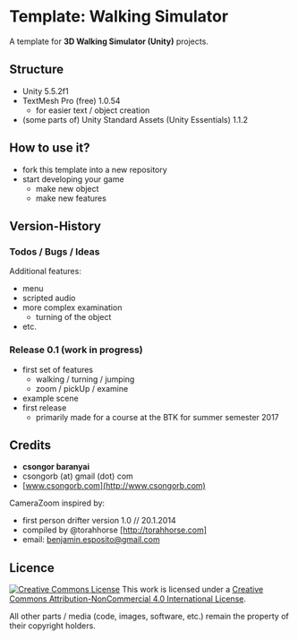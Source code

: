 # Template: Walking Simulator

A template for **3D Walking Simulator (Unity)** projects.

## Structure

- Unity 5.5.2f1
- TextMesh Pro (free) 1.0.54
  - for easier text / object creation
- (some parts of) Unity Standard Assets (Unity Essentials) 1.1.2

## How to use it?

- fork this template into a new repository
- start developing your game
  - make new object
  - make new features

## Version-History

### Todos / Bugs / Ideas

Additional features:
- menu
- scripted audio
- more complex examination
  - turning of the object
- etc.

### Release 0.1 (work in progress)

- first set of features
  - walking / turning / jumping
  - zoom / pickUp / examine
- example scene
- first release
  - primarily made for a course at the BTK for summer semester 2017

## Credits

- **csongor baranyai**  
- csongorb (at) gmail (dot) com  
- [www.csongorb.com](http://www.csongorb.com)

CameraZoom inspired by:
- first person drifter version 1.0 // 20.1.2014
- compiled by @torahhorse [http://torahhorse.com]
- email: benjamin.esposito@gmail.com

## Licence

[![Creative Commons License](https://i.creativecommons.org/l/by-nc/4.0/88x31.png)](http://creativecommons.org/licenses/by-nc/4.0/)
This work is licensed under a [Creative Commons Attribution-NonCommercial 4.0 International License](http://creativecommons.org/licenses/by-nc/4.0/).

All other parts / media (code, images, software, etc.) remain the property of their copyright holders.
